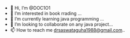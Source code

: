 - 👋 Hi, I’m @DOC1O1
- 👀 I’m interested in book rrading ...
- 🌱 I’m currently learning java programming ...
- 💞️ I’m looking to collaborate on any java project...
- 📫 How to reach me drsaswataguha1988@gmail.com..

<!---
DOC1O1/DOC1O1 is a ✨ special ✨ repository because its `README.md` (this file) appears on your GitHub profile.
You can click the Preview link to take a look at your changes.
--->
